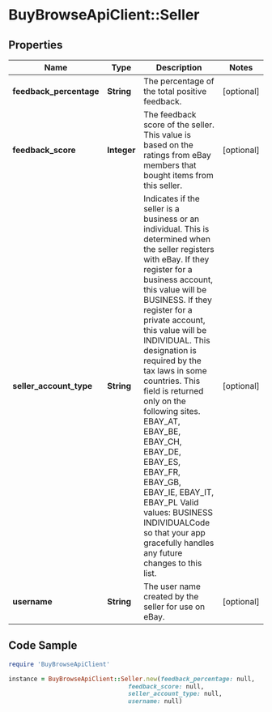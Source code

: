 # BuyBrowseApiClient::Seller

## Properties

Name | Type | Description | Notes
------------ | ------------- | ------------- | -------------
**feedback_percentage** | **String** | The percentage of the total positive feedback. | [optional] 
**feedback_score** | **Integer** | The feedback score of the seller. This value is based on the ratings from eBay members that bought items from this seller. | [optional] 
**seller_account_type** | **String** | Indicates if the seller is a business or an individual. This is determined when the seller registers with eBay. If they register for a business account, this value will be BUSINESS. If they register for a private account, this value will be INDIVIDUAL. This designation is required by the tax laws in some countries. This field is returned only on the following sites. EBAY_AT, EBAY_BE, EBAY_CH, EBAY_DE, EBAY_ES, EBAY_FR, EBAY_GB, EBAY_IE, EBAY_IT, EBAY_PL Valid values: BUSINESS INDIVIDUALCode so that your app gracefully handles any future changes to this list. | [optional] 
**username** | **String** | The user name created by the seller for use on eBay. | [optional] 

## Code Sample

```ruby
require 'BuyBrowseApiClient'

instance = BuyBrowseApiClient::Seller.new(feedback_percentage: null,
                                 feedback_score: null,
                                 seller_account_type: null,
                                 username: null)
```



